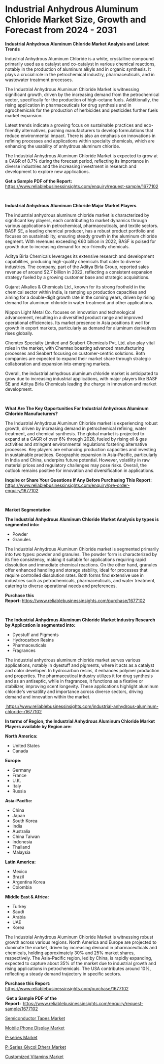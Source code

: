 <p><h1>Industrial Anhydrous Aluminum Chloride Market Size, Growth and Forecast from 2024 - 2031</h1></p><p><strong>Industrial Anhydrous Aluminum Chloride Market Analysis and Latest Trends</strong></p>
<p><p>Industrial Anhydrous Aluminum Chloride is a white, crystalline compound primarily used as a catalyst and co-catalyst in various chemical reactions, notably in the production of aluminum alkyls and in organic synthesis. It plays a crucial role in the petrochemical industry, pharmaceuticals, and in wastewater treatment processes.</p><p>The Industrial Anhydrous Aluminum Chloride Market is witnessing significant growth, driven by the increasing demand from the petrochemical sector, specifically for the production of high-octane fuels. Additionally, the rising application in pharmaceuticals for drug synthesis and in agrochemicals for the production of herbicides and pesticides further fuels market expansion.</p><p>Latest trends indicate a growing focus on sustainable practices and eco-friendly alternatives, pushing manufacturers to develop formulations that reduce environmental impact. There is also an emphasis on innovations in refining processes and applications within specialty chemicals, which are enhancing the usability of anhydrous aluminum chloride. </p><p>The Industrial Anhydrous Aluminum Chloride Market is expected to grow at a CAGR of 8.7% during the forecast period, reflecting its importance in diverse industries and the increasing investment in research and development to explore new applications.</p></p>
<p><strong>Get a Sample PDF of the Report:&nbsp;</strong> <a href="https://www.reliablebusinessinsights.com/enquiry/request-sample/1677102?utm_campaign=63&utm_medium=2&utm_source=Github&utm_content=ia&utm_term=30092024&utm_id=industrial-anhydrous-aluminum-chloride">https://www.reliablebusinessinsights.com/enquiry/request-sample/1677102</a></p>
<p>&nbsp;</p>
<p><strong>Industrial Anhydrous Aluminum Chloride Major Market Players</strong></p>
<p><p>The industrial anhydrous aluminum chloride market is characterized by significant key players, each contributing to market dynamics through various applications in petrochemical, pharmaceuticals, and textile sectors. BASF SE, a leading chemical producer, has a robust product portfolio and focuses on sustainability, ensuring steady growth in the aluminum chloride segment. With revenues exceeding €60 billion in 2022, BASF is poised for growth due to increasing demand for eco-friendly chemicals.</p><p>Aditya Birla Chemicals leverages its extensive research and development capabilities, producing high-quality chemicals that cater to diverse industries. The company, part of the Aditya Birla Group, reported sales revenue of around $2.7 billion in 2022, reflecting a consistent expansion strategy fueled by a growing customer base and strategic acquisitions.</p><p>Gujarat Alkalies & Chemicals Ltd., known for its strong foothold in the chemical sector within India, is ramping up production capacities and aiming for a double-digit growth rate in the coming years, driven by rising demand for aluminum chloride in water treatment and other applications.</p><p>Nippon Light Metal Co. focuses on innovation and technological advancement, resulting in a diversified product range and improved operational efficiencies. Its market presence in Asia positions it well for growth in export markets, particularly as demand for aluminum derivatives rises globally.</p><p>Chemtex Specialty Limited and Seabert Chemicals Pvt. Ltd. also play vital roles in the market, with Chemtex boasting advanced manufacturing processes and Seabert focusing on customer-centric solutions. Both companies are expected to expand their market share through strategic collaboration and expansion into emerging markets.</p><p>Overall, the industrial anhydrous aluminum chloride market is anticipated to grow due to increasing industrial applications, with major players like BASF SE and Aditya Birla Chemicals leading the charge in innovation and market development.</p></p>
<p>&nbsp;</p>
<p><strong>What Are The Key Opportunities For Industrial Anhydrous Aluminum Chloride Manufacturers?</strong></p>
<p><p>The Industrial Anhydrous Aluminum Chloride market is experiencing robust growth, driven by increasing demand in petrochemical refining, water treatment, and chemical synthesis. The global market is projected to expand at a CAGR of over 6% through 2028, fueled by rising oil & gas activities and stringent environmental regulations fostering alternative processes. Key players are enhancing production capacities and investing in sustainable practices. Geographic expansion in Asia-Pacific, particularly in India and China, underpins future potential. However, volatility in raw material prices and regulatory challenges may pose risks. Overall, the outlook remains positive for innovation and diversification in applications.</p></p>
<p><strong>Inquire or Share Your Questions If Any Before Purchasing This Report:</strong> <a href="https://www.reliablebusinessinsights.com/enquiry/pre-order-enquiry/1677102?utm_campaign=63&utm_medium=2&utm_source=Github&utm_content=ia&utm_term=30092024&utm_id=industrial-anhydrous-aluminum-chloride">https://www.reliablebusinessinsights.com/enquiry/pre-order-enquiry/1677102</a></p>
<p>&nbsp;</p>
<p><strong>Market Segmentation</strong></p>
<p><strong>The Industrial Anhydrous Aluminum Chloride Market Analysis by types is segmented into:</strong></p>
<p><ul><li>Powder</li><li>Granules</li></ul></p>
<p><p>The Industrial Anhydrous Aluminum Chloride market is segmented primarily into two types: powder and granules. The powder form is characterized by its fine consistency, making it suitable for applications requiring rapid dissolution and immediate chemical reactions. On the other hand, granules offer enhanced handling and storage stability, ideal for processes that require controlled dissolution rates. Both forms find extensive use in industries such as petrochemicals, pharmaceuticals, and water treatment, catering to diverse operational needs and preferences.</p></p>
<p><strong>Purchase this Report:&nbsp;</strong><a href="https://www.reliablebusinessinsights.com/purchase/1677102?utm_campaign=63&utm_medium=2&utm_source=Github&utm_content=ia&utm_term=30092024&utm_id=industrial-anhydrous-aluminum-chloride">https://www.reliablebusinessinsights.com/purchase/1677102</a></p>
<p>&nbsp;</p>
<p><strong>The Industrial Anhydrous Aluminum Chloride Market Industry Research by Application is segmented into:</strong></p>
<p><ul><li>Dyestuff and Pigments</li><li>Hydrocarbon Resins</li><li>Pharmaceuticals</li><li>Fragrances</li></ul></p>
<p><p>The industrial anhydrous aluminum chloride market serves various applications, notably in dyestuff and pigments, where it acts as a catalyst and color developer. In hydrocarbon resins, it enhances polymer production and properties. The pharmaceutical industry utilizes it for drug synthesis and as an antiseptic, while in fragrances, it functions as a fixative or stabilizer, improving scent longevity. These applications highlight aluminum chloride's versatility and importance across diverse sectors, driving demand and innovation within the market.</p></p>
<p><a href="https://www.reliablebusinessinsights.com/industrial-anhydrous-aluminum-chloride-r1677102?utm_campaign=63&utm_medium=2&utm_source=Github&utm_content=ia&utm_term=30092024&utm_id=industrial-anhydrous-aluminum-chloride">&nbsp;https://www.reliablebusinessinsights.com/industrial-anhydrous-aluminum-chloride-r1677102</a></p>
<p><strong>In terms of Region, the Industrial Anhydrous Aluminum Chloride Market Players available by Region are:</strong></p>
<p>
    <p> <strong> North America: </strong>
        <ul>
            <li>United States</li>
            <li>Canada</li>
        </ul>
        </p> 
    <p> <strong> Europe: </strong>
        <ul>
            <li>Germany</li>
            <li>France</li>
            <li>U.K.</li>
            <li>Italy</li>
            <li>Russia</li>
        </ul>
        </p> 
    <p> <strong> Asia-Pacific: </strong>
        <ul>
            <li>China</li>
            <li>Japan</li>
            <li>South Korea</li>
            <li>India</li>
            <li>Australia</li>
            <li>China Taiwan</li>
            <li>Indonesia</li>
            <li>Thailand</li>
            <li>Malaysia</li>
        </ul>
        </p> 
    <p> <strong> Latin America: </strong>
        <ul>
            <li>Mexico</li>
            <li>Brazil</li>
            <li>Argentina Korea</li>
            <li>Colombia</li>
        </ul>
        </p> 
    <p> <strong> Middle East & Africa: </strong>
        <ul>
            <li>Turkey</li>
            <li>Saudi</li>
            <li>Arabia</li>
            <li>UAE</li>
            <li>Korea</li>
        </ul>
    </p>
    </p>
<p><p>The Industrial Anhydrous Aluminum Chloride Market is witnessing robust growth across various regions. North America and Europe are projected to dominate the market, driven by increasing demand in pharmaceuticals and chemicals, holding approximately 30% and 25% market shares, respectively. The Asia-Pacific region, led by China, is rapidly expanding, expected to capture about 35% of the market due to industrial growth and rising applications in petrochemicals. The USA contributes around 10%, reflecting a steady demand trajectory in specific sectors.</p></p>
<p><strong>Purchase this Report: </strong><a href="https://www.reliablebusinessinsights.com/purchase/1677102?utm_campaign=63&utm_medium=2&utm_source=Github&utm_content=ia&utm_term=30092024&utm_id=industrial-anhydrous-aluminum-chloride">https://www.reliablebusinessinsights.com/purchase/1677102</a></p>
<p>&nbsp;<strong>Get a Sample PDF of the Report:&nbsp;&nbsp;</strong><a href="https://www.reliablebusinessinsights.com/enquiry/request-sample/1677102?utm_campaign=63&utm_medium=2&utm_source=Github&utm_content=ia&utm_term=30092024&utm_id=industrial-anhydrous-aluminum-chloride">https://www.reliablebusinessinsights.com/enquiry/request-sample/1677102</a></p>
<p><strong></strong></p>
<p><p><a href="https://issuu.com/reportprime-2/docs/semiconductor-tapes-market-size-203_41e90cb15dc456?utm_campaign=63&utm_medium=2&utm_source=Github&utm_content=ia&utm_term=30092024&utm_id=industrial-anhydrous-aluminum-chloride">Semiconductor Tapes Market</a></p><p><a href="https://issuu.com/reportprime-2/docs/mobile-phone-display-market-size-20_b60edec85ab1f8?utm_campaign=63&utm_medium=2&utm_source=Github&utm_content=ia&utm_term=30092024&utm_id=industrial-anhydrous-aluminum-chloride">Mobile Phone Display Market</a></p><p><a href="https://github.com/JubayerMia832/Market-Research-Report-List-1/blob/main/p-series-market.md?utm_campaign=63&utm_medium=2&utm_source=Github&utm_content=ia&utm_term=30092024&utm_id=industrial-anhydrous-aluminum-chloride">P-series Market</a></p><p><a href="https://github.com/NancyAlvarado586/Market-Research-Report-List-1/blob/main/p-series-glycol-ethers-market.md?utm_campaign=63&utm_medium=2&utm_source=Github&utm_content=ia&utm_term=30092024&utm_id=industrial-anhydrous-aluminum-chloride">P-Series Glycol Ethers Market</a></p><p><a href="https://www.linkedin.com/pulse/customized-vitamins-market-size-growing-cagr-101-report-pxr2c?utm_campaign=63&utm_medium=2&utm_source=Github&utm_content=ia&utm_term=30092024&utm_id=industrial-anhydrous-aluminum-chloride">Customized Vitamins Market</a></p></p>